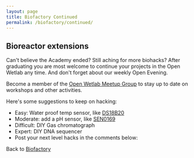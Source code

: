 ```yaml
---
layout: page
title: Biofactory Continued
permalink: /biofactory/continued/
---
```


## Bioreactor extensions

Can't believe the Academy ended? Still aching for more biohacks? After graduating you are most welcome to continue your projects in the Open Wetlab any time. And don't forget about our weekly Open Evening.

Become a member of the [Open Wetlab Meetup Group](http://www.meetup.com/Dutch-DIY-Bio/) to stay up to date on workshops and other activities.

Here's some suggestions to keep on hacking:

* Easy: Water proof temp sensor, like [DS18B20](https://www.iprototype.nl/products/components/sensors/waterproof-DS18B20-digital-temp-sensor)
* Moderate: add a pH sensor, like [SEN0169](http://dfrobot.com/wiki/index.php/Analog_pH_Meter_Pro_SKU:SEN0169)
* Difficult: DIY Gas chromatograph
* Expert: DIY DNA sequencer
* Post your next level hacks in the comments below:

Back to [Biofactory](/biofactory/)
